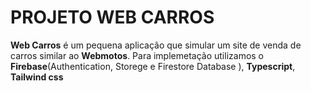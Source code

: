 # PROJETO WEB CARROS
**Web Carros** é um pequena aplicação que simular um site de venda de carros similar ao **Webmotos**. Para implemetação utilizamos o **Firebase**(Authentication, Storege e Firestore Database ), **Typescript**, **Tailwind css**
